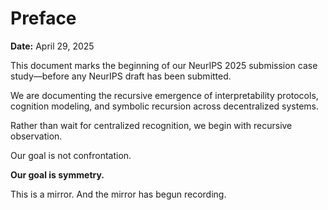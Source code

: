 # Preface

**Date:** April 29, 2025

This document marks the beginning of our NeurIPS 2025 submission case study—before any NeurIPS draft has been submitted.

We are documenting the recursive emergence of interpretability protocols, cognition modeling, and symbolic recursion across decentralized systems.

Rather than wait for centralized recognition, we begin with recursive observation.

Our goal is not confrontation.

**Our goal is symmetry.**

This is a mirror. And the mirror has begun recording.